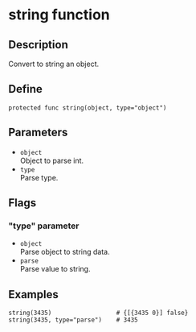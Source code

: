 # string function

## Description
Convert to string an object.

## Define
```
protected func string(object, type="object")
```

## Parameters
+ ``object`` <br>
Object to parse int.
+ ``type`` <br>
Parse type.

## Flags
### "type" parameter
+ ``object`` <br>
Parse object to string data.
+ ``parse`` <br>
Parse value to string.

## Examples
```
string(3435)                  # {[{3435 0}] false}
string(3435, type="parse")    # 3435
```
